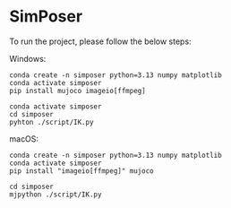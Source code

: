 # SimPoser

To run the project, please follow the below steps:

Windows:

```
conda create -n simposer python=3.13 numpy matplotlib
conda activate simposer
pip install mujoco imageio[ffmpeg]

conda activate simposer
cd simposer
pyhton ./script/IK.py
```

macOS:
```
conda create -n simposer python=3.13 numpy matplotlib
conda activate simposer
pip install "imageio[ffmpeg]" mujoco

cd simposer
mjpython ./script/IK.py 
```